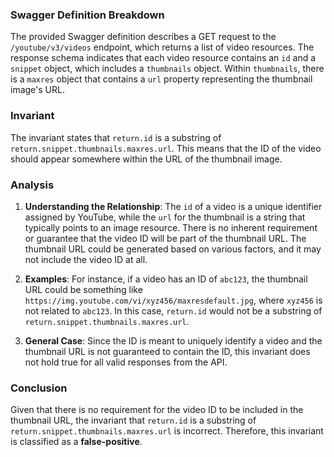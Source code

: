 ### Swagger Definition Breakdown
The provided Swagger definition describes a GET request to the `/youtube/v3/videos` endpoint, which returns a list of video resources. The response schema indicates that each video resource contains an `id` and a `snippet` object, which includes a `thumbnails` object. Within `thumbnails`, there is a `maxres` object that contains a `url` property representing the thumbnail image's URL.

### Invariant
The invariant states that `return.id` is a substring of `return.snippet.thumbnails.maxres.url`. This means that the ID of the video should appear somewhere within the URL of the thumbnail image.

### Analysis
1. **Understanding the Relationship**: The `id` of a video is a unique identifier assigned by YouTube, while the `url` for the thumbnail is a string that typically points to an image resource. There is no inherent requirement or guarantee that the video ID will be part of the thumbnail URL. The thumbnail URL could be generated based on various factors, and it may not include the video ID at all.

2. **Examples**: For instance, if a video has an ID of `abc123`, the thumbnail URL could be something like `https://img.youtube.com/vi/xyz456/maxresdefault.jpg`, where `xyz456` is not related to `abc123`. In this case, `return.id` would not be a substring of `return.snippet.thumbnails.maxres.url`.

3. **General Case**: Since the ID is meant to uniquely identify a video and the thumbnail URL is not guaranteed to contain the ID, this invariant does not hold true for all valid responses from the API.

### Conclusion
Given that there is no requirement for the video ID to be included in the thumbnail URL, the invariant that `return.id` is a substring of `return.snippet.thumbnails.maxres.url` is incorrect. Therefore, this invariant is classified as a **false-positive**.
